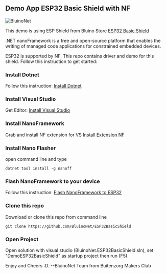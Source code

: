 ## Demo App ESP32 Basic Shield with NF

![BluinoNet](https://images.tokopedia.net/img/cache/700/VqbcmM/2021/8/9/efd311ae-b130-43c4-a051-99520a2351f7.jpg.webp?ect=4g)

This demo is using ESP Shield from Bluino Store [ESP32 Basic Shield](https://www.tokopedia.com/bluino/esp32-basic-shield-belajar-iot-hanya-shield)

.NET nanoFramework is a free and open-source platform that enables the writing of managed code applications for constrained embedded devices.

ESP32 is supported by NF. This repo contains driver and demo for this shield. Follow this instruction to get started:

### Install Dotnet

Follow this instruction: [Install Dotnet](https://dotnet.microsoft.com/en-us/download)

### Install Visual Studio

Get Editor: [Install Visual Studio](https://visualstudio.microsoft.com/downloads/)

### Install NanoFramework

Grab and install NF extension for VS [Install Extension NF](https://marketplace.visualstudio.com/items?itemName=nanoframework.nanoFramework-VS2019-Extension)

### Install Nano Flasher

open command line and type
```
dotnet tool install -g nanoff
```

### Flash NanoFramework to your device

Follow this instruction: [Flash NanoFramework to ESP32](https://github.com/nanoframework/nanoFirmwareFlasher)

### Clone this repo

Download or clone this repo from command line 
```
git clone https://github.com/BluinoNet/ESP32BasicShield
```

### Open Project

Open solution with visual studio (BluinoNet.ESP32BasicShield.sln), set "DemoESP32BasicShield" as startup project then run (F5)

Enjoy and Cheers :D.
--BluinoNet Team from Buitenzorg Makers Club
